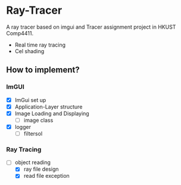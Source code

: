 # Ray-Tracer
 A ray tracer based on imgui and Tracer assignment project in HKUST Comp4411.
  - Real time ray tracing
  - Cel shading

 ## How to implement?
 ### ImGUI
 - [x] ImGui set up
 - [x] Application-Layer structure
 - [x] Image Loading and Displaying
    - [ ] image class
 - [x] logger
   - [ ] filtersol

### Ray Tracing
- [ ] object reading
   - [x] ray file design
   - [x] read file exception